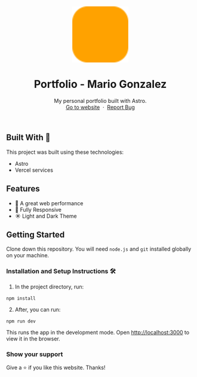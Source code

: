<h1 align="center">
  <div align="center">
    <img alt="Devenpauros (Daniel Gomez) logo" src="./public/favicon.svg" height="150px" width="auto"/>
  </div>
  <br/>
  Portfolio - Mario Gonzalez
</h1>
<p align="center">
    My personal portfolio built with Astro.
    <br />
    <a href="https://lllariogonzalez.tech">Go to website</a>&nbsp;
    ·
    &nbsp;<a href="https://github.com/lllariogonzalez/portfolio/issues">Report Bug</a>
  </p>
<br/>

## Built With 🚀

This project was built using these technologies:

* Astro
* Vercel services

## Features

* 🚀 A great web performance
* 📱 Fully Responsive
* ☀️ Light and Dark Theme


## Getting Started

Clone down this repository. You will need `node.js` and `git` installed globally on your machine.

### Installation and Setup Instructions 🛠

1. In the project directory, run:

 ```
 npm install
 ```

2. After, you can run:

```
npm run dev
```

This runs the app in the development mode.
Open [http://localhost:3000](http://localhost:3000) to view it in the browser.

### Show your support

Give a ⭐ if you like this website. Thanks!
